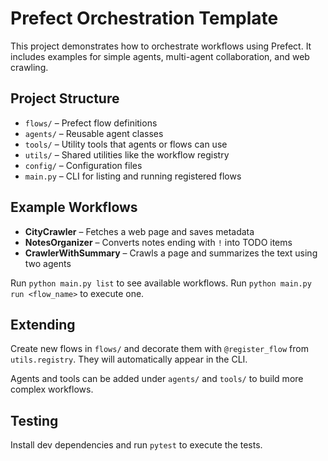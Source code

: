 # Prefect Orchestration Template

This project demonstrates how to orchestrate workflows using Prefect. It includes
examples for simple agents, multi-agent collaboration, and web crawling.

## Project Structure

- `flows/` – Prefect flow definitions
- `agents/` – Reusable agent classes
- `tools/` – Utility tools that agents or flows can use
- `utils/` – Shared utilities like the workflow registry
- `config/` – Configuration files
- `main.py` – CLI for listing and running registered flows

## Example Workflows

- **CityCrawler** – Fetches a web page and saves metadata
- **NotesOrganizer** – Converts notes ending with `!` into TODO items
- **CrawlerWithSummary** – Crawls a page and summarizes the text using two agents

Run `python main.py list` to see available workflows.
Run `python main.py run <flow_name>` to execute one.

## Extending

Create new flows in `flows/` and decorate them with `@register_flow` from
`utils.registry`. They will automatically appear in the CLI.

Agents and tools can be added under `agents/` and `tools/` to build more complex
workflows.

## Testing

Install dev dependencies and run `pytest` to execute the tests.

